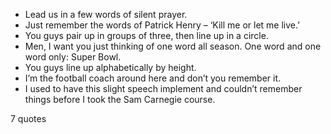  - Lead us in a few words of silent prayer.
 - Just remember the words of Patrick Henry – ‘Kill me or let me live.’
 - You guys pair up in groups of three, then line up in a circle.
 - Men, I want you just thinking of one word all season. One word and one word only: Super Bowl.
 - You guys line up alphabetically by height.
 - I’m the football coach around here and don’t you remember it.
 - I used to have this slight speech implement and couldn’t remember things before I took the Sam Carnegie course.

7 quotes